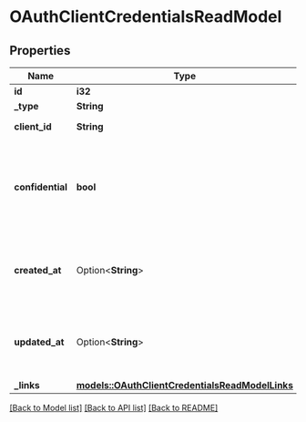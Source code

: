 # OAuthClientCredentialsReadModel

## Properties

Name | Type | Description | Notes
------------ | ------------- | ------------- | -------------
**id** | **i32** |  | 
**_type** | **String** |  | 
**client_id** | **String** | OAuth 2 client id | 
**confidential** | **bool** | true, if OAuth 2 credentials are confidential, false, if no secret is stored | 
**created_at** | Option<**String**> | The time the OAuth client credentials were created at | [optional]
**updated_at** | Option<**String**> | The time the OAuth client credentials were last updated | [optional]
**_links** | [**models::OAuthClientCredentialsReadModelLinks**](OAuthClientCredentialsReadModel__links.md) |  | 

[[Back to Model list]](../README.md#documentation-for-models) [[Back to API list]](../README.md#documentation-for-api-endpoints) [[Back to README]](../README.md)


